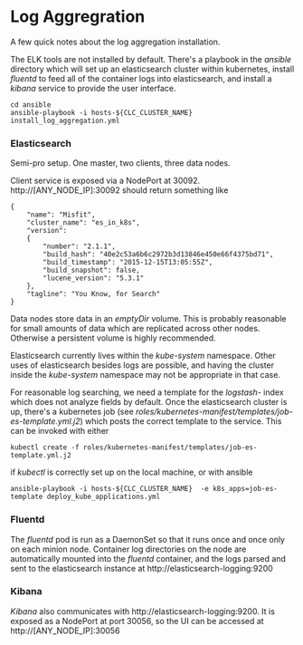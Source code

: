 # Log Aggregration

A few quick notes about the log aggregation installation.

The ELK tools are not installed by default.  There's a playbook in the _ansible_
directory which will set up an elasticsearch cluster within kubernetes, install
_fluentd_ to feed all of the container logs into elasticsearch, and install a
_kibana_ service to provide the user interface.

```
cd ansible
ansible-playbook -i hosts-${CLC_CLUSTER_NAME} install_log_aggregation.yml
```

### Elasticsearch

Semi-pro setup.  One master, two clients, three data nodes.

Client service is exposed via a NodePort at 30092. http://[ANY_NODE_IP]:30092
should return something like

```
{
    "name": "Misfit",
    "cluster_name": "es_in_k8s",
    "version":
    {
        "number": "2.1.1",
        "build_hash": "40e2c53a6b6c2972b3d13846e450e66f4375bd71",
        "build_timestamp": "2015-12-15T13:05:55Z",
        "build_snapshot": false,
        "lucene_version": "5.3.1"
    },
    "tagline": "You Know, for Search"
}
```

Data nodes store data in an _emptyDir_ volume.  This is probably reasonable for
small amounts of data which are replicated across other nodes.  Otherwise a
persistent volume is highly recommended.

Elasticsearch currently lives within the _kube-system_ namespace.  Other uses
of elasticsearch besides logs are possible, and having the cluster inside the
_kube-system_ namespace may not be appropriate in that case.

For reasonable log searching, we need a template for the _logstash-_ index which
does not analyze fields by default.  Once the elasticsearch cluster is up, there's
a kubernetes job (see _roles/kubernetes-manifest/templates/job-es-template.yml.j2_)
which posts the correct template to the service.  This can be invoked with either
```
kubectl create -f roles/kubernetes-manifest/templates/job-es-template.yml.j2
```
if _kubectl_ is correctly set up on the local machine, or with ansible
```
ansible-playbook -i hosts-${CLC_CLUSTER_NAME}  -e k8s_apps=job-es-template deploy_kube_applications.yml
```

### Fluentd

The _fluentd_ pod is run as a DaemonSet so that it runs once and once only on
each minion node. Container log directories on the node are automatically
mounted into the _fluentd_ container, and the logs parsed and sent to the 
elasticsearch instance at
http://elasticsearch-logging:9200

### Kibana

_Kibana_ also communicates with http://elasticsearch-logging:9200.  It is exposed as a
NodePort at port 30056, so the UI can be accessed at http://[ANY_NODE_IP]:30056
